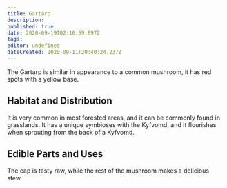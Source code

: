 ```yaml
---
title: Gartarp
description: 
published: true
date: 2020-09-19T02:16:59.897Z
tags: 
editor: undefined
dateCreated: 2020-09-11T20:40:24.237Z
---
```


The Gartarp is similar in appearance to a common mushroom, it has red spots with a yellow base.

## Habitat and Distribution

It is very common in most forested areas, and it can be commonly found in grasslands. It has a unique symbioses with the Kyfvomd, and it flourishes when sprouting from the back of a Kyfvomd.

## Edible Parts and Uses

The cap is tasty raw, while the rest of the mushroom makes a delicious stew.